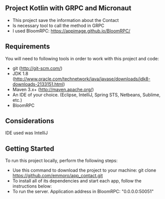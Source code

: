 ## Project Kotlin with GRPC and Micronaut
* This project save the information about the Contact
* Is necessary tool to call the method in GRPC
* I used BloomRPC: https://appimage.github.io/BloomRPC/

## Requirements
You will need to following tools in order to work with this project and code:

* git (http://git-scm.com/)
* JDK 1.8 (http://www.oracle.com/technetwork/java/javase/downloads/jdk8-downloads-2133151.html)
* Maven 3.x+ (http://maven.apache.org/)
* An IDE of your choice. (Eclipse, IntelliJ, Spring STS, Netbeans, Sublime, etc.)
* BloomRPC

## Considerations
IDE used was IntelliJ

## Getting Started
To run this project locally, perform the following steps:

* Use this command to download the project to your machine: git clone https://github.com/emmoro/app_contact.git
* To install all of its dependencies and start each app, follow the instructions below:
* To run the server. Application address in BloomRPC: "0.0.0.0:50051"
